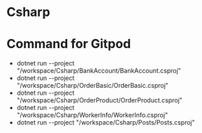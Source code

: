 # Csharp

# Command for Gitpod
- dotnet run --project "/workspace/Csharp/BankAccount/BankAccount.csproj"
- dotnet run --project "/workspace/Csharp/OrderBasic/OrderBasic.csproj"
- dotnet run --project "/workspace/Csharp/OrderProduct/OrderProduct.csproj"
- dotnet run --project "/workspace/Csharp/WorkerInfo/WorkerInfo.csproj"
- dotnet run --project "/workspace/Csharp/Posts/Posts.csproj"
